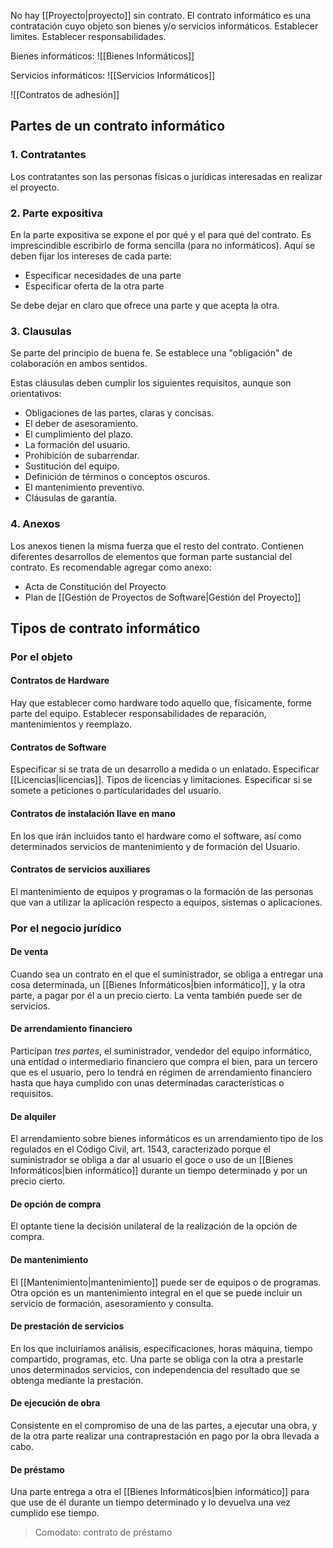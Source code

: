 No hay [[Proyecto|proyecto]] sin contrato.
El contrato informático es una contratación cuyo objeto son bienes y/o servicios informáticos.
Establecer limites.
Establecer responsabilidades.

Bienes informáticos:
![[Bienes Informáticos]]

Servicios informáticos:
![[Servicios Informáticos]]

![[Contratos de adhesión]]

## Partes de un contrato informático
### 1. Contratantes
Los contratantes son las personas físicas o jurídicas interesadas en realizar el proyecto.

### 2. Parte expositiva
En la parte expositiva se expone el por qué y el para qué del contrato. Es imprescindible escribirlo de forma sencilla (para no informáticos). Aquí se deben fijar los intereses de cada parte:
- Especificar necesidades de una parte
- Especificar oferta de la otra parte

Se debe dejar en claro que ofrece una parte y que acepta la otra.

### 3. Clausulas
Se parte del principio de buena fe. Se establece una "obligación" de colaboración en ambos sentidos.

Estas cláusulas deben cumplir los siguientes requisitos, aunque son orientativos:
- Obligaciones de las partes, claras y concisas. 
- El deber de asesoramiento.
- El cumplimiento del plazo.
- La formación del usuario.
- Prohibición de subarrendar.
- Sustitución del equipo.
- Definición de términos o conceptos oscuros.
- El mantenimiento preventivo.
- Cláusulas de garantía.

### 4. Anexos
Los anexos tienen la misma fuerza que el resto del contrato. Contienen diferentes desarrollos de elementos que forman parte sustancial del contrato. Es recomendable agregar como anexo:
- Acta de Constitución del Proyecto
- Plan de [[Gestión de Proyectos de Software|Gestión del Proyecto]]

## Tipos de contrato informático
### Por el objeto
#### Contratos de Hardware
Hay que establecer como hardware todo aquello que, físicamente, forme parte del equipo. Establecer responsabilidades de reparación, mantenimientos y reemplazo.

#### Contratos de Software
Especificar si se trata de un desarrollo a medida o un enlatado. Especificar [[Licencias|licencias]]. Tipos de licencias y limitaciones. Especificar si se somete a peticiones o particularidades del usuario.

#### Contratos de instalación llave en mano
En los que irán incluidos tanto el hardware como el software, así como determinados servicios de mantenimiento y de formación del Usuario.

#### Contratos de servicios auxiliares
El mantenimiento de equipos y programas o la formación de las personas que van a utilizar la aplicación respecto a equipos, sistemas o aplicaciones.

### Por el negocio jurídico
#### De venta
Cuando sea un contrato en el que el suministrador, se obliga a entregar una cosa determinada, un [[Bienes Informáticos|bien informático]], y la otra parte, a pagar por él a un precio cierto. La venta también puede ser de servicios.

#### De arrendamiento financiero
Participan *tres partes*, el suministrador, vendedor del equipo informático, una entidad o intermediario financiero que compra el bien, para un tercero que es el usuario, pero lo tendrá en régimen de arrendamiento financiero hasta que haya cumplido con unas determinadas características o requisitos.

#### De alquiler
El arrendamiento sobre bienes informáticos es un arrendamiento tipo de los regulados en el Código Civil, art. 1543, caracterizado porque el suministrador se obliga a dar al usuario el goce o uso de un [[Bienes Informáticos|bien informático]] durante un tiempo determinado y por un precio cierto.

#### De opción de compra
El optante tiene la decisión unilateral de la realización de la opción de compra.

#### De mantenimiento
El [[Mantenimiento|mantenimiento]] puede ser de equipos o de programas. Otra opción es un mantenimiento integral en el que se puede incluir un servicio de formación, asesoramiento y consulta.

#### De prestación de servicios
En los que incluiríamos análisis, especificaciones, horas máquina, tiempo compartido, programas, etc. Una parte se obliga con la otra a prestarle unos determinados servicios, con independencia del resultado que se obtenga mediante la prestación.

#### De ejecución de obra
Consistente en el compromiso de una de las partes, a ejecutar una obra, y de la otra parte realizar una contraprestación en pago por la obra llevada a cabo.

#### De préstamo
Una parte entrega a otra el [[Bienes Informáticos|bien informático]] para que use de él durante un tiempo determinado y lo devuelva una vez cumplido ese tiempo.
>Comodato: contrato de préstamo